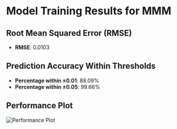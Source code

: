 # Model Training Results for MMM

## Root Mean Squared Error (RMSE)
- **RMSE**: 0.0103

## Prediction Accuracy Within Thresholds
- **Percentage within ±0.01**: 88.09%
- **Percentage within ±0.05**: 99.66%

## Performance Plot
![Performance Plot](../imgs/MMM.png)

